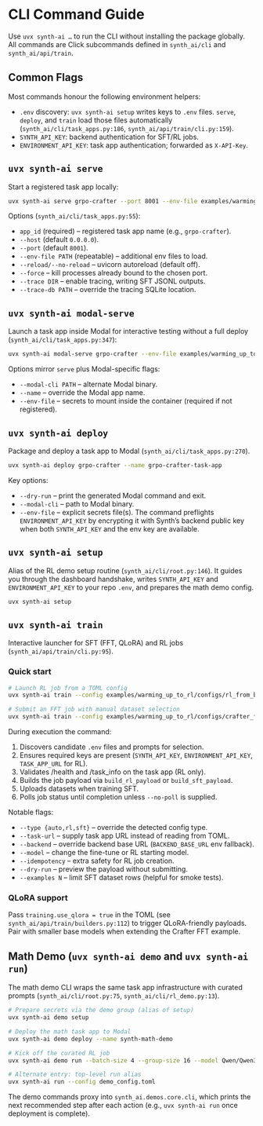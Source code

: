 # CLI Command Guide

Use `uvx synth-ai …` to run the CLI without installing the package globally. All commands are Click subcommands defined in `synth_ai/cli` and `synth_ai/api/train`.

## Common Flags

Most commands honour the following environment helpers:

- `.env` discovery: `uvx synth-ai setup` writes keys to `.env` files. `serve`, `deploy`, and `train` load those files automatically (`synth_ai/cli/task_apps.py:186`, `synth_ai/api/train/cli.py:159`).
- `SYNTH_API_KEY`: backend authentication for SFT/RL jobs.
- `ENVIRONMENT_API_KEY`: task app authentication; forwarded as `X-API-Key`.

## `uvx synth-ai serve`

Start a registered task app locally:

```bash
uvx synth-ai serve grpo-crafter --port 8001 --env-file examples/warming_up_to_rl/.env --reload
```

Options (`synth_ai/cli/task_apps.py:55`):
- `app_id` (required) – registered task app name (e.g., `grpo-crafter`).
- `--host` (default `0.0.0.0`).
- `--port` (default `8001`).
- `--env-file PATH` (repeatable) – additional env files to load.
- `--reload/--no-reload` – uvicorn autoreload (default off).
- `--force` – kill processes already bound to the chosen port.
- `--trace DIR` – enable tracing, writing SFT JSONL outputs.
- `--trace-db PATH` – override the tracing SQLite location.

## `uvx synth-ai modal-serve`

Launch a task app inside Modal for interactive testing without a full deploy (`synth_ai/cli/task_apps.py:347`):

```bash
uvx synth-ai modal-serve grpo-crafter --env-file examples/warming_up_to_rl/.env
```

Options mirror `serve` plus Modal-specific flags:
- `--modal-cli PATH` – alternate Modal binary.
- `--name` – override the Modal app name.
- `--env-file` – secrets to mount inside the container (required if not registered).

## `uvx synth-ai deploy`

Package and deploy a task app to Modal (`synth_ai/cli/task_apps.py:270`).

```bash
uvx synth-ai deploy grpo-crafter --name grpo-crafter-task-app
```

Key options:
- `--dry-run` – print the generated Modal command and exit.
- `--modal-cli` – path to Modal binary.
- `--env-file` – explicit secrets file(s). The command preflights `ENVIRONMENT_API_KEY` by encrypting it with Synth’s backend public key when both `SYNTH_API_KEY` and the env key are available.

## `uvx synth-ai setup`

Alias of the RL demo setup routine (`synth_ai/cli/root.py:146`). It guides you through the dashboard handshake, writes `SYNTH_API_KEY` and `ENVIRONMENT_API_KEY` to your repo `.env`, and prepares the math demo config.

```bash
uvx synth-ai setup
```

## `uvx synth-ai train`

Interactive launcher for SFT (FFT, QLoRA) and RL jobs (`synth_ai/api/train/cli.py:95`).

### Quick start

```bash
# Launch RL job from a TOML config
uvx synth-ai train --config examples/warming_up_to_rl/configs/rl_from_base_qwen4b.toml --type rl

# Submit an FFT job with manual dataset selection
uvx synth-ai train --config examples/warming_up_to_rl/configs/crafter_fft.toml --type sft --dataset /path/to/data.jsonl
```

During execution the command:
1. Discovers candidate `.env` files and prompts for selection.
2. Ensures required keys are present (`SYNTH_API_KEY`, `ENVIRONMENT_API_KEY`, `TASK_APP_URL` for RL).
3. Validates /health and /task_info on the task app (RL only).
4. Builds the job payload via `build_rl_payload` or `build_sft_payload`.
5. Uploads datasets when training SFT.
6. Polls job status until completion unless `--no-poll` is supplied.

Notable flags:
- `--type {auto,rl,sft}` – override the detected config type.
- `--task-url` – supply task app URL instead of reading from TOML.
- `--backend` – override backend base URL (`BACKEND_BASE_URL` env fallback).
- `--model` – change the fine-tune or RL starting model.
- `--idempotency` – extra safety for RL job creation.
- `--dry-run` – preview the payload without submitting.
- `--examples N` – limit SFT dataset rows (helpful for smoke tests).

### QLoRA support

Pass `training.use_qlora = true` in the TOML (see `synth_ai/api/train/builders.py:112`) to trigger QLoRA-friendly payloads. Pair with smaller base models when extending the Crafter FFT example.

## Math Demo (`uvx synth-ai demo` and `uvx synth-ai run`)

The math demo CLI wraps the same task app infrastructure with curated prompts (`synth_ai/cli/root.py:75`, `synth_ai/cli/rl_demo.py:13`).

```bash
# Prepare secrets via the demo group (alias of setup)
uvx synth-ai demo setup

# Deploy the math task app to Modal
uvx synth-ai demo deploy --name synth-math-demo

# Kick off the curated RL job
uvx synth-ai demo run --batch-size 4 --group-size 16 --model Qwen/Qwen3-0.6B

# Alternate entry: top-level run alias
uvx synth-ai run --config demo_config.toml
```

The demo commands proxy into `synth_ai.demos.core.cli`, which prints the next recommended step after each action (e.g., `uvx synth-ai run` once deployment is complete).

